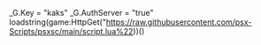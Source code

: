 _G.Key = "kaks" 
_G.AuthServer = "true" 
loadstring(game:HttpGet("https://raw.githubusercontent.com/psx-Scripts/psxsc/main/script.lua%22))() 
